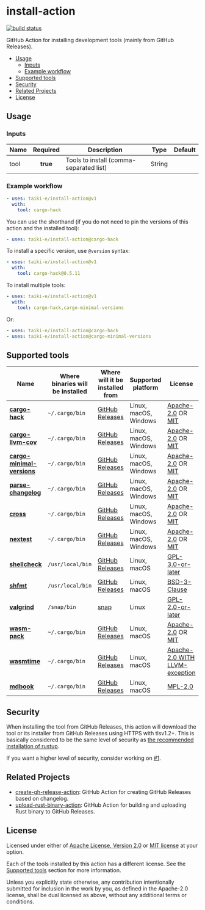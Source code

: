 # install-action

[![build status](https://img.shields.io/github/workflow/status/taiki-e/install-action/CI/main?style=flat-square&logo=github)](https://github.com/taiki-e/install-action/actions)

GitHub Action for installing development tools (mainly from GitHub Releases).

- [Usage](#usage)
  - [Inputs](#inputs)
  - [Example workflow](#example-workflow)
- [Supported tools](#supported-tools)
- [Security](#security)
- [Related Projects](#related-projects)
- [License](#license)

## Usage

### Inputs

| Name | Required | Description | Type | Default |
| ---- |:--------:| ----------- | ---- | ------- |
| tool | **true** | Tools to install (comma-separated list) | String | |

### Example workflow

```yaml
- uses: taiki-e/install-action@v1
  with:
    tool: cargo-hack
```

You can use the shorthand (if you do not need to pin the versions of this action and the installed tool):

```yaml
- uses: taiki-e/install-action@cargo-hack
```

To install a specific version, use `@version` syntax:

```yaml
- uses: taiki-e/install-action@v1
  with:
    tool: cargo-hack@0.5.11
```

To install multiple tools:

```yaml
- uses: taiki-e/install-action@v1
  with:
    tool: cargo-hack,cargo-minimal-versions
```

Or:

```yaml
- uses: taiki-e/install-action@cargo-hack
- uses: taiki-e/install-action@cargo-minimal-versions
```

## Supported tools

<!--
License should use SPDX license identifiers.
https://spdx.org/licenses
-->

| Name | Where binaries will be installed | Where will it be installed from | Supported platform | License |
| ---- | -------------------------------- | ------------------------------- | ------------------ | ------- |
| [**cargo-hack**](https://github.com/taiki-e/cargo-hack) | `~/.cargo/bin` | [GitHub Releases](https://github.com/taiki-e/cargo-hack/releases) | Linux, macOS, Windows | [Apache-2.0](https://github.com/taiki-e/cargo-hack/blob/HEAD/LICENSE-APACHE) OR [MIT](https://github.com/taiki-e/cargo-hack/blob/HEAD/LICENSE-MIT) |
| [**cargo-llvm-cov**](https://github.com/taiki-e/cargo-llvm-cov) | `~/.cargo/bin` | [GitHub Releases](https://github.com/taiki-e/cargo-llvm-cov/releases) | Linux, macOS, Windows | [Apache-2.0](https://github.com/taiki-e/cargo-llvm-cov/blob/HEAD/LICENSE-APACHE) OR [MIT](https://github.com/taiki-e/cargo-llvm-cov/blob/HEAD/LICENSE-MIT) |
| [**cargo-minimal-versions**](https://github.com/taiki-e/cargo-minimal-versions) | `~/.cargo/bin` | [GitHub Releases](https://github.com/taiki-e/cargo-minimal-versions/releases) | Linux, macOS, Windows | [Apache-2.0](https://github.com/taiki-e/cargo-minimal-versions/blob/HEAD/LICENSE-APACHE) OR [MIT](https://github.com/taiki-e/cargo-minimal-versions/blob/HEAD/LICENSE-MIT) |
| [**parse-changelog**](https://github.com/taiki-e/parse-changelog) | `~/.cargo/bin` | [GitHub Releases](https://github.com/taiki-e/parse-changelog/releases) | Linux, macOS, Windows | [Apache-2.0](https://github.com/taiki-e/parse-changelog/blob/HEAD/LICENSE-APACHE) OR [MIT](https://github.com/taiki-e/parse-changelog/blob/HEAD/LICENSE-MIT) |
| [**cross**](https://github.com/cross-rs/cross) | `~/.cargo/bin` | [GitHub Releases](https://github.com/cross-rs/cross/releases) | Linux, macOS, Windows | [Apache-2.0](https://github.com/cross-rs/cross/blob/HEAD/LICENSE-APACHE) OR [MIT](https://github.com/cross-rs/cross/blob/HEAD/LICENSE-MIT) |
| [**nextest**](https://github.com/nextest-rs/nextest) | `~/.cargo/bin` | [GitHub Releases](https://github.com/nextest-rs/nextest/releases) | Linux, macOS, Windows | [Apache-2.0](https://github.com/nextest-rs/nextest/blob/HEAD/LICENSE-APACHE) OR [MIT](https://github.com/nextest-rs/nextest/blob/HEAD/LICENSE-MIT) |
| [**shellcheck**](https://www.shellcheck.net) | `/usr/local/bin` | [GitHub Releases](https://github.com/koalaman/shellcheck/releases) | Linux, macOS | [GPL-3.0-or-later](https://github.com/koalaman/shellcheck/blob/HEAD/LICENSE) |
| [**shfmt**](https://github.com/mvdan/sh) | `/usr/local/bin` | [GitHub Releases](https://github.com/mvdan/sh/releases) | Linux, macOS | [BSD-3-Clause](https://github.com/mvdan/sh/blob/HEAD/LICENSE) |
| [**valgrind**](https://valgrind.org) | `/snap/bin` | [snap](https://snapcraft.io/install/valgrind/ubuntu) | Linux | [GPL-2.0-or-later](https://valgrind.org/docs/manual/license.gpl.html) |
| [**wasm-pack**](https://github.com/rustwasm/wasm-pack) | `~/.cargo/bin` | [GitHub Releases](https://github.com/rustwasm/wasm-pack/releases) | Linux, macOS | [Apache-2.0](https://github.com/rustwasm/wasm-pack/blob/HEAD/LICENSE-APACHE) OR [MIT](https://github.com/rustwasm/wasm-pack/blob/HEAD/LICENSE-MIT) |
| [**wasmtime**](https://github.com/bytecodealliance/wasmtime) | `~/.cargo/bin` | [GitHub Releases](https://github.com/bytecodealliance/wasmtime/releases) | Linux, macOS | [Apache-2.0 WITH LLVM-exception](https://github.com/bytecodealliance/wasmtime/blob/HEAD/LICENSE) |
| [**mdbook**](https://github.com/rust-lang/mdBook) | `~/.cargo/bin` | [GitHub Releases](https://github.com/rust-lang/mdBook/releases) | Linux, macOS | [MPL-2.0](https://github.com/rust-lang/mdBook/blob/master/LICENSE) |

<!-- TODO:
| [**cmake**](https://cmake.org) | | [GitHub Releases](https://github.com/Kitware/CMake/releases) | Linux, macOS, Windows | [BSD-3-Clause](https://github.com/Kitware/CMake/blob/HEAD/Copyright.txt) |
-->

## Security

When installing the tool from GitHub Releases, this action will download the tool or its installer from GitHub Releases using HTTPS with tlsv1.2+. This is basically considered to be the same level of security as [the recommended installation of rustup](https://www.rust-lang.org/tools/install).

If you want a higher level of security, consider working on [#1](https://github.com/taiki-e/install-action/issues/1).

## Related Projects

- [create-gh-release-action]: GitHub Action for creating GitHub Releases based on changelog.
- [upload-rust-binary-action]: GitHub Action for building and uploading Rust binary to GitHub Releases.

[create-gh-release-action]: https://github.com/taiki-e/create-gh-release-action
[upload-rust-binary-action]: https://github.com/taiki-e/upload-rust-binary-action

## License

Licensed under either of [Apache License, Version 2.0](LICENSE-APACHE) or
[MIT license](LICENSE-MIT) at your option.

Each of the tools installed by this action has a different license. See the [Supported tools](#supported-tools) section for more information.

Unless you explicitly state otherwise, any contribution intentionally submitted
for inclusion in the work by you, as defined in the Apache-2.0 license, shall
be dual licensed as above, without any additional terms or conditions.
